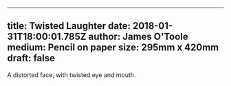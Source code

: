 
---
title: Twisted Laughter
date: 2018-01-31T18:00:01.785Z
author: James O'Toole
medium: Pencil on paper
size: 295mm x 420mm
draft: false
---

A distorted face, with twisted eye and mouth.
